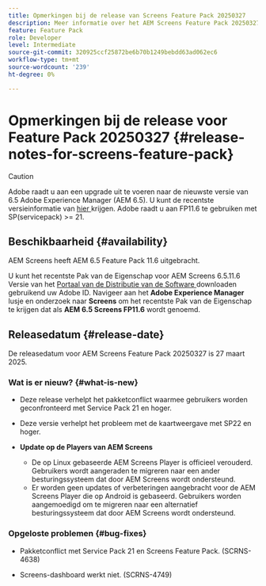 ```yaml
---
title: Opmerkingen bij de release van Screens Feature Pack 20250327
description: Meer informatie over het AEM Screens Feature Pack 20250327 dat op 27 maart 2025 werd uitgegeven.
feature: Feature Pack
role: Developer
level: Intermediate
source-git-commit: 320925ccf25872be6b70b1249bebdd63ad062ec6
workflow-type: tm+mt
source-wordcount: '239'
ht-degree: 0%

---
```


# Opmerkingen bij de release voor Feature Pack 20250327 {#release-notes-for-screens-feature-pack}

>[!CAUTION]
>Adobe raadt u aan een upgrade uit te voeren naar de nieuwste versie van 6.5 Adobe Experience Manager (AEM 6.5). U kunt de recentste versieinformatie van [ hier ](https://experienceleague.adobe.com/nl/docs/experience-manager-65/content/release-notes/release-notes) krijgen.
>Adobe raadt u aan FP11.6 te gebruiken met SP(servicepack) >= 21.

## Beschikbaarheid {#availability}

AEM Screens heeft AEM 6.5 Feature Pack 11.6 uitgebracht.

U kunt het recentste Pak van de Eigenschap voor AEM Screens 6.5.11.6 Versie van het [ Portaal van de Distributie van de Software ](https://experience.adobe.com/#/downloads/content/software-distribution/en/aem.html) downloaden gebruikend uw Adobe ID. Navigeer aan het **Adobe Experience Manager** lusje en onderzoek naar **Screens** om het recentste Pak van de Eigenschap te krijgen dat als **AEM 6.5 Screens FP11.6** wordt genoemd.

## Releasedatum {#release-date}

De releasedatum voor AEM Screens Feature Pack 20250327 is 27 maart 2025.

### Wat is er nieuw? {#what-is-new}

* Deze release verhelpt het pakketconflict waarmee gebruikers worden geconfronteerd met Service Pack 21 en hoger.

* Deze versie verhelpt het probleem met de kaartweergave met SP22 en hoger.

* **Update op de Players van AEM Screens**
   * De op Linux gebaseerde AEM Screens Player is officieel verouderd. Gebruikers wordt aangeraden te migreren naar een ander besturingssysteem dat door AEM Screens wordt ondersteund.
   * Er worden geen updates of verbeteringen aangebracht voor de AEM Screens Player die op Android is gebaseerd. Gebruikers worden aangemoedigd om te migreren naar een alternatief besturingssysteem dat door AEM Screens wordt ondersteund.

### Opgeloste problemen {#bug-fixes}

* Pakketconflict met Service Pack 21 en Screens Feature Pack. (SCRNS-4638)

* Screens-dashboard werkt niet. (SCRNS-4749)
